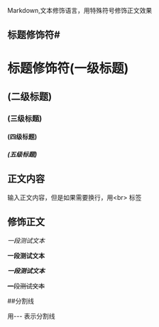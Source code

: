 Markdown,文本修饰语言，用特殊符号修饰正文效果<br>

## 标题修饰符\#

# 标题修饰符(一级标题)
## (二级标题)
### (三级标题)
#### (四级标题)
##### (五级标题)


## 正文内容
  输入正文内容，但是如果需要换行，用\<br\> 标签

## 修饰正文
   *一段测试文本*
   
   **一段测试文本**
   
   ***一段测试文本***
   
   ~~一段测试文本~~

##分割线

  用\-\-\- 表示分割线




